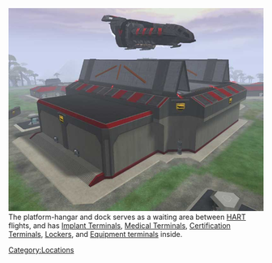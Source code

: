 ![](images/HART.jpg "fig:HART.jpg") The platform-hangar and dock serves as a
waiting area between [HART](../terminology/HART.md) flights, and has [Implant
Terminals](../items/Implant_Terminal.md), [Medical
Terminals](../items/Medical_Terminal.md), [Certification
Terminals](../items/Certification_Terminal.md),
[Lockers](../items/Lockers.md), and [Equipment
terminals](../items/Equipment_Terminal.md) inside.

[Category:Locations](Category:Locations.md)
